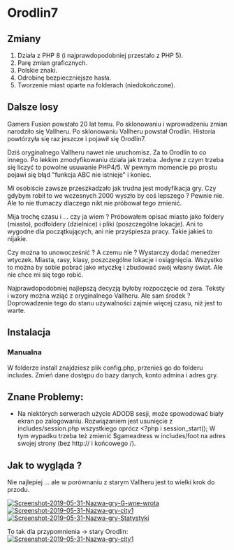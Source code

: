 # Orodlin7

## Zmiany

1. Działa z PHP 8 (i najprawdopodobniej przestało z PHP 5).
2. Parę zmian graficznych. 
3. Polskie znaki.
4. Odrobinę bezpieczniejsze hasła.
5. Tworzenie miast oparte na folderach (niedokończone).

## Dalsze losy

Gamers Fusion powstało 20 lat temu. Po sklonowaniu i wprowadzeniu zmian 
narodziło się Vallheru. Po sklonowaniu Vallheru powstał Orodlin. Historia 
powtórzyła się raz jeszcze i pojawił się Orodlin7. 

Dziś oryginalnego Vallheru nawet nie uruchomisz. Za to Orodlin to co 
innego. Po lekkim zmodyfikowaniu działa jak trzeba. Jedyne z czym 
trzeba się liczyć to powolne usuwanie PHP4/5. W pewnym momencie po 
prostu pojawi się błąd "funkcja ABC nie istnieje" i koniec. 

Mi osobiście zawsze przeszkadzało jak trudna jest modyfikacja gry. 
Czy gdybym robił to we wczesnych 2000 wyszło by coś lepszego ? Pewnie nie. 
Ale to nie tłumaczy dlaczego nikt nie próbował tego zmienić. 

Mija trochę czasu i … czy ja wiem ? Próbowałem opisać miasto jako foldery 
(miasto), podfoldery (dzielnice) i pliki (poszczególne lokacje). 
Ani to wygodne dla początkujących, ani nie przyśpiesza pracy. Takie 
jakieś to nijakie. 

Czy można to unowocześnić ? A czemu nie ? Wystarczy dodać menedżer wtyczek. 
Miasta, rasy, klasy, poszczególne lokacje i osiągnięcia. Wszystko to można 
by sobie pobrać jako wtyczkę i zbudować swój własny świat. Ale nie chce mi 
się tego robić. 

Najprawdopodobniej najlepszą decyzją byłoby rozpoczęcie od zera. Teksty i 
wzory można wziąć z oryginalnego Vallheru. Ale sam środek ? Doprowadzenie 
tego do stanu używalności zajmie więcej czasu, niż jest to warte.

## Instalacja

### Manualna

W folderze install znajdziesz plik config.php, przenieś go do folderu includes. 
Zmień dane dostępu do bazy danych, konto admina i adres gry. 

## Znane Problemy:

- Na niektórych serwerach użycie ADODB sesji, może spowodować biały ekran po zalogowaniu.
Rozwiązaniem jest usunięcie z includes/session.php wszystkiego oprócz <?php i session_start();
W tym wypadku trzeba też zmienić $gameadress w includes/foot na adres swojej strony (bez http:// i końcowego /).

## Jak to wygląda ?
Nie najlepiej … ale w porównaniu z starym Vallheru jest to wielki krok do przodu.

<a href="https://ibb.co/SDSLCXz"><img src="https://i.ibb.co/V06K4Ws/Screenshot-2019-05-31-Nazwa-gry-G-wne-wrota.jpg" alt="Screenshot-2019-05-31-Nazwa-gry-G-wne-wrota" border="0"></a>
<a href="https://ibb.co/VQL2SBs"><img src="https://i.ibb.co/KL5FqyJ/Screenshot-2019-05-31-Nazwa-gry-city1.jpg" alt="Screenshot-2019-05-31-Nazwa-gry-city1" border="0"></a>
<a href="https://ibb.co/n11hC17"><img src="https://i.ibb.co/ZggymgB/Screenshot-2019-05-31-Nazwa-gry-Statystyki.jpg" alt="Screenshot-2019-05-31-Nazwa-gry-Statystyki" border="0"></a>

To tak dla przypomnienia → stary Orodlin:
<a href="https://ibb.co/qCdGTR1"><img src="https://i.ibb.co/pQxDY3X/Screenshot-2019-05-31-Nazwa-gry-city1.png" alt="Screenshot-2019-05-31-Nazwa-gry-city1" border="0"></a>
